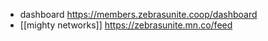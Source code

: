 - dashboard https://members.zebrasunite.coop/dashboard
- [[mighty networks]] https://zebrasunite.mn.co/feed
